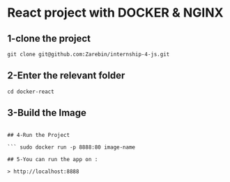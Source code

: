 # React project with DOCKER & NGINX

## 1-clone the project

``` git clone git@github.com:Zarebin/internship-4-js.git ```

## 2-Enter the relevant folder

``` cd docker-react ```

## 3-Build the Image

``` sudo docker build -t image-name

## 4-Run the Project

``` sudo docker run -p 8888:80 image-name

## 5-You can run the app on :

> http://localhost:8888


